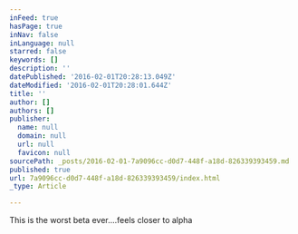 ```yaml
---
inFeed: true
hasPage: true
inNav: false
inLanguage: null
starred: false
keywords: []
description: ''
datePublished: '2016-02-01T20:28:13.049Z'
dateModified: '2016-02-01T20:28:01.644Z'
title: ''
author: []
authors: []
publisher:
  name: null
  domain: null
  url: null
  favicon: null
sourcePath: _posts/2016-02-01-7a9096cc-d0d7-448f-a18d-826339393459.md
published: true
url: 7a9096cc-d0d7-448f-a18d-826339393459/index.html
_type: Article

---
```

This is the worst beta ever....feels closer to alpha